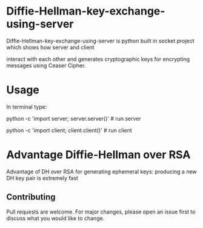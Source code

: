 # Diffie-Hellman-key-exchange-using-server
Diffie-Hellman-key-exchange-using-server is python built in socket project which shows how server and client

interact with each other and generates cryptographic keys for encrypting messages using Ceaser Cipher.

# Usage
In terminal type:

python -c 'import server; server.server()' # run server

python -c 'import client; client.client()' # run client

# Advantage Diffie-Hellman over RSA
Advantage of DH over RSA for generating ephemeral keys: producing a new DH key pair is extremely fast


## Contributing
Pull requests are welcome. For major changes, please open an issue first to discuss what you would like to change.
